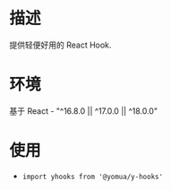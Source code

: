 # 描述

提供轻便好用的 React Hook.

# 环境

基于 React - "^16.8.0 || ^17.0.0 || ^18.0.0"

# 使用

- `import yhooks from '@yomua/y-hooks'`
